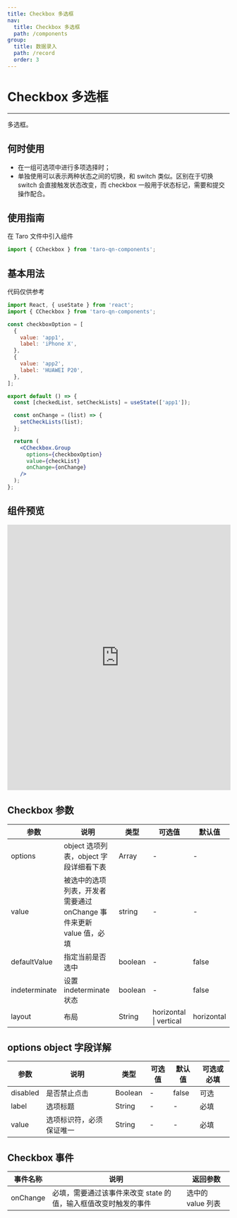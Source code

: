 ```yaml
---
title: Checkbox 多选框
nav:
  title: Checkbox 多选框
  path: /components
group:
  title: 数据录入
  path: /record
  order: 3
---
```


# Checkbox 多选框

---

多选框。

## 何时使用

- 在一组可选项中进行多项选择时；
- 单独使用可以表示两种状态之间的切换，和 switch 类似。区别在于切换 switch 会直接触发状态改变，而 checkbox 一般用于状态标记，需要和提交操作配合。

## 使用指南

在 Taro 文件中引入组件

```js
import { CCheckbox } from 'taro-qn-components';
```

## 基本用法

代码仅供参考

```jsx | pure
import React, { useState } from 'react';
import { CCheckbox } from 'taro-qn-components';

const checkboxOption = [
  {
    value: 'app1',
    label: 'iPhone X',
  },
  {
    value: 'app2',
    label: 'HUAWEI P20',
  },
];

export default () => {
  const [checkedList, setCheckLists] = useState(['app1']);

  const onChange = (list) => {
    setCheckLists(list);
  };

  return (
    <CCheckbox.Group
      options={checkboxOption}
      value={checkList}
      onChange={onChange}
    />
  );
};
```

## 组件预览

<iframe style="width:100%; height: 600px; border: 1px solid #ddd" src="https://ui.shuyun.com/example/#/pages/record/checkbox/index"></iframe>

## Checkbox 参数

| 参数          | 说明                                                                | 类型    | 可选值                     | 默认值     |
| ------------- | ------------------------------------------------------------------- | ------- | -------------------------- | ---------- |
| options       | object 选项列表，object 字段详细看下表                              | Array   | -                          | -          |
| value         | 被选中的选项列表，开发者需要通过 onChange 事件来更新 value 值，必填 | string  | -                          | -          |
| defaultValue  | 指定当前是否选中                                                    | boolean | -                          | false      |
| indeterminate | 设置 indeterminate 状态                                             | boolean | -                          | false      |
| layout        | 布局                                                                | String  | horizontal &#124; vertical | horizontal |

## options object 字段详解

| 参数     | 说明                     | 类型    | 可选值 | 默认值 | 可选或必填 |
| -------- | ------------------------ | ------- | ------ | ------ | ---------- |
| disabled | 是否禁止点击             | Boolean | -      | false  | 可选       |
| label    | 选项标题                 | String  | -      | -      | 必填       |
| value    | 选项标识符，必须保证唯一 | String  | -      | -      | 必填       |

## Checkbox 事件

| 事件名称 | 说明                                                            | 返回参数          |
| -------- | --------------------------------------------------------------- | ----------------- |
| onChange | 必填，需要通过该事件来改变 state 的值，输入框值改变时触发的事件 | 选中的 value 列表 |
